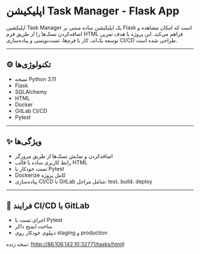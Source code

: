 # اپلیکیشن Task Manager - Flask App

اپلیکشین Task Manager یک اپلیکیشن ساده مبتنی بر Flask است که امکان مشاهده و اضافه‌کردن تسک‌ها را از طریق فرم HTML فراهم می‌کند. این پروژه با هدف تمرین توسعه بک‌اند، کار با فرم‌ها، تست‌نویسی و پیاده‌سازی CI/CD طراحی شده است.

---

## ⚙️ تکنولوژی‌ها

- نسخه Python 3.11  
- Flask  
- SQLAlchemy  
- HTML 
- Docker  
- GitLab CI/CD  
- Pytest  

---

## ✨ ویژگی‌ها

- اضافه‌کردن و نمایش تسک‌ها از طریق مرورگر  
- رابط کاربری ساده با قالب HTML  
- تست خودکار با Pytest  
- Dockerize کامل پروژه  
- پیاده‌سازی CI/CD با GitLab شامل مراحل: test، build، deploy

---


## 🧬 فرایند CI/CD با GitLab

- اجرای تست با Pytest  
- ساخت ایمیج داکر  
- دیپلوی خودکار روی staging و production  

سخه زنده: [http://86.106.142.10:32771/tasks/html)
